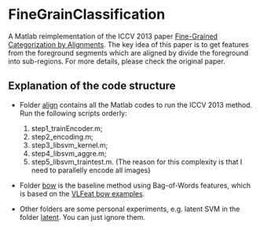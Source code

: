 # FineGrainClassification

A Matlab reimplementation of the ICCV 2013 paper [Fine-Grained Categorization by Alignments](http://homes.esat.kuleuven.be/~bfernand/papers/FG_ICCV_2013.pdf). The key idea of this paper is to get features from the foreground segments which are aligned by divide the foreground into sub-regions. For more details, please check the original paper.

## Explanation of the code structure

* Folder [align](align/) contains all the Matlab codes to run the ICCV 2013 method. Run the following scripts orderly: 
  1. step1_trainEncoder.m;
  2. step2_encoding.m;
  3. step3_libsvm_kernel.m;
  4. step4_libsvm_aggre.m;
  5. step5_libsvm_traintest.m. 
(The reason for this complexity is that I need to parallelly encode all images)

* Folder [bow](bow/) is the baseline method using Bag-of-Words features, which is based on the [VLFeat bow examples](http://www.vlfeat.org/applications/caltech-101-code.html).

* Other folders are some personal experiments, e.g. latent SVM in the folder [latent](latent/). You can just ignore them.
